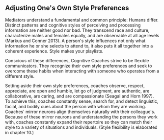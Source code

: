 ## Adjusting One's Own Style Preferences

Mediators understand a fundamental and common principle: Humans differ. Distinct patterns and cognitive styles of perceiving and processing information are neither good nor bad. They transcend race and culture, characterize males and females equally, and are observable at all age levels (Markus and Conner 2013). A person's style influences not only what information he or she selects to attend to, it also puts it all together into a coherent experience. Style makes your playlists.

Conscious of these differences, Cognitive Coaches strive to be flexible communicators. They recognize their own style preferences and seek to overcome these habits when interacting with someone who operates from a different style.

Setting aside their own style preferences, coaches observe, respect, appreciate, are open and humble, let go of judgment, are authentic, are collaborative, are caring, and are compassionate (Seagal and Horn 1997). To achieve this, coaches constantly sense, search for, and detect linguistic, facial, and bodily cues about the person with whom they are working. Coaches' mirror neurons align themselves naturally with their colleague's. Because of these mirror neurons and understanding the persons they work with, coaches constantly expand their repertoire so they can match their style to a variety of situations and individuals. (Style flexibility is elaborated in chapter 10.)